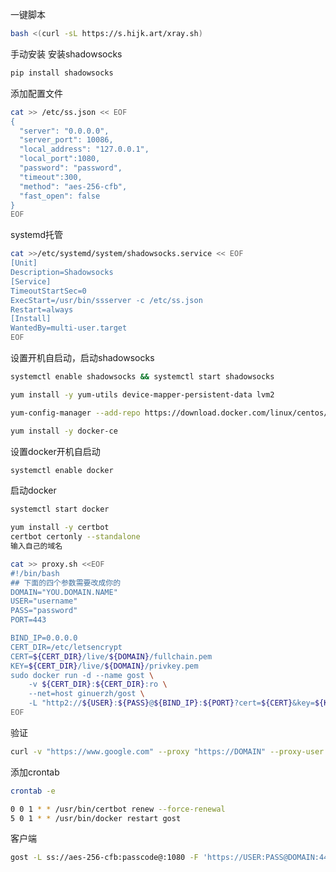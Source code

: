 一键脚本
```sh
bash <(curl -sL https://s.hijk.art/xray.sh)
```

手动安装
安装shadowsocks
```sh
pip install shadowsocks
```

添加配置文件
```sh
cat >> /etc/ss.json << EOF
{
  "server": "0.0.0.0",
  "server_port": 10086,
  "local_address": "127.0.0.1",
  "local_port":1080,
  "password": "password",
  "timeout":300,
  "method": "aes-256-cfb",
  "fast_open": false
}
EOF
```
systemd托管
```sh
cat >>/etc/systemd/system/shadowsocks.service << EOF
[Unit]
Description=Shadowsocks
[Service]
TimeoutStartSec=0
ExecStart=/usr/bin/ssserver -c /etc/ss.json
Restart=always
[Install]
WantedBy=multi-user.target
EOF
```
设置开机自启动，启动shadowsocks
```sh
systemctl enable shadowsocks && systemctl start shadowsocks
```



```bash
yum install -y yum-utils device-mapper-persistent-data lvm2
```
```bash
yum-config-manager --add-repo https://download.docker.com/linux/centos/docker-ce.repo
```
```bash
yum install -y docker-ce
```
设置docker开机自启动
```bash
systemctl enable docker 
```
启动docker
```bash
systemctl start docker
```
```sh
yum install -y certbot
certbot certonly --standalone
输入自己的域名
```
```sh
cat >> proxy.sh <<EOF
#!/bin/bash
## 下面的四个参数需要改成你的
DOMAIN="YOU.DOMAIN.NAME"
USER="username"
PASS="password"
PORT=443

BIND_IP=0.0.0.0
CERT_DIR=/etc/letsencrypt
CERT=${CERT_DIR}/live/${DOMAIN}/fullchain.pem
KEY=${CERT_DIR}/live/${DOMAIN}/privkey.pem
sudo docker run -d --name gost \
    -v ${CERT_DIR}:${CERT_DIR}:ro \
    --net=host ginuerzh/gost \
    -L "http2://${USER}:${PASS}@${BIND_IP}:${PORT}?cert=${CERT}&key=${KEY}&probe_resist=code:404&knock=www.google.com"
EOF
```
验证
```sh
curl -v "https://www.google.com" --proxy "https://DOMAIN" --proxy-user 'USER:PASS'
```

添加crontab
```sh
crontab -e
```
```sh
0 0 1 * * /usr/bin/certbot renew --force-renewal
5 0 1 * * /usr/bin/docker restart gost
```


客户端 
```sh
gost -L ss://aes-256-cfb:passcode@:1080 -F 'https://USER:PASS@DOMAIN:443'
```